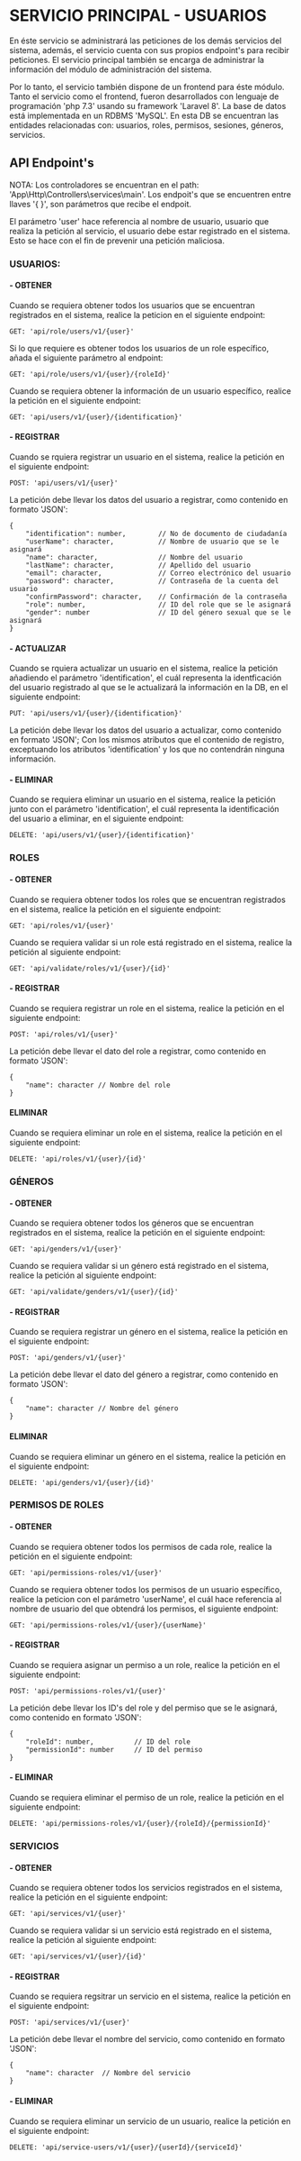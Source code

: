 # SERVICIO PRINCIPAL - USUARIOS

En éste servicio se administrará las peticiones de los demás servicios del sistema, además, el servicio cuenta con sus propios endpoint's para recibir peticiones. El servicio principal también se encarga de administrar la información del módulo de administración del sistema.

Por lo tanto, el servicio también dispone de un frontend para éste módulo. Tanto el servicio como el frontend, fueron desarrollados con lenguaje de programación 'php 7.3' usando su framework 'Laravel 8'. La base de datos está implementada en un RDBMS 'MySQL'. En esta DB se encuentran las entidades relacionadas con: usuarios, roles, permisos, sesiones, géneros, servicios.

## API Endpoint's

NOTA: Los controladores se encuentran en el path: 'App\Http\Controllers\services\main'. Los endpoit's que se encuentren entre llaves '{ }', son parámetros que recibe el endpoit.

El parámetro 'user' hace referencia al nombre de usuario, usuario que realiza la petición al servicio, el usuario debe estar registrado en el sistema. Esto se hace con el fin de prevenir una petición maliciosa.

### USUARIOS: 

#### - OBTENER
Cuando se requiera obtener todos los usuarios que se encuentran registrados en el sistema, realice la peticion en el siguiente endpoint: 

```
GET: 'api/role/users/v1/{user}'
```

Si lo que requiere es obtener todos los usuarios de un role específico, añada  el siguiente parámetro al endpoint: 

```
GET: 'api/role/users/v1/{user}/{roleId}'
```

Cuando se requiera obtener la información de un usuario específico, realice la petición en el siguiente endpoint: 

```
GET: 'api/users/v1/{user}/{identification}'
```

#### - REGISTRAR

Cuando se rquiera registrar un usuario en el sistema, realice la petición en el siguiente endpoint: 

```
POST: 'api/users/v1/{user}'
```

La petición debe llevar los datos del usuario a registrar, como contenido en formato 'JSON': 
 
```
{
    "identification": number,        // No de documento de ciudadanía
    "userName": character,           // Nombre de usuario que se le asignará
    "name": character,               // Nombre del usuario
    "lastName": character,           // Apellido del usuario
    "email": character,              // Correo electrónico del usuario
    "password": character,           // Contraseña de la cuenta del usuario
    "confirmPassword": character,    // Confirmación de la contraseña
    "role": number,                  // ID del role que se le asignará
    "gender": number                 // ID del género sexual que se le asignará
}
```

#### - ACTUALIZAR

Cuando se rquiera actualizar un usuario en el sistema, realice la petición añadiendo el parámetro 'identification', el cuál representa la identficación del usuario registrado al que se le actualizará la información en la DB, en el siguiente endpoint: 

```
PUT: 'api/users/v1/{user}/{identification}'
```

La petición debe llevar los datos del usuario a actualizar, como contenido en formato 'JSON'; Con los mismos atributos que el contenido de registro, exceptuando los atributos 'identification' y los que no contendrán ninguna información. 


#### - ELIMINAR

Cuando se requiera eliminar un usuario en el sistema, realice la petición junto con el parámetro 'identification', el cuál representa la identificación del usuario a eliminar, en el siguiente endpoint: 

```
DELETE: 'api/users/v1/{user}/{identification}'
```

### ROLES

#### - OBTENER

Cuando se requiera obtener todos los roles que se encuentran registrados en el sistema, realice la petición en el siguiente endpoint: 

```
GET: 'api/roles/v1/{user}'
```

Cuando se requiera validar si un role está registrado en el sistema, realice la petición al siguiente endpoint: 

```
GET: 'api/validate/roles/v1/{user}/{id}'
```

#### - REGISTRAR

Cuando se requiera registrar un role en el sistema, realice la petición en el siguiente endpoint: 

```
POST: 'api/roles/v1/{user}'
```

La petición debe llevar el dato del role a registrar, como contenido en formato 'JSON': 

```
{
    "name": character // Nombre del role
}
```

#### ELIMINAR

Cuando se requiera eliminar un role en el sistema, realice la petición en el siguiente endpoint: 

```
DELETE: 'api/roles/v1/{user}/{id}'
```

### GÉNEROS

#### - OBTENER

Cuando se requiera obtener todos los géneros que se encuentran registrados en el sistema, realice la petición en el siguiente endpoint: 

```
GET: 'api/genders/v1/{user}'
```

Cuando se requiera validar si un género está registrado en el sistema, realice la petición al siguiente endpoint: 

```
GET: 'api/validate/genders/v1/{user}/{id}'
```

#### - REGISTRAR

Cuando se requiera registrar un género en el sistema, realice la petición en el siguiente endpoint: 

```
POST: 'api/genders/v1/{user}'
```

La petición debe llevar el dato del género a registrar, como contenido en formato 'JSON': 

```
{
    "name": character // Nombre del género
}
```

#### ELIMINAR

Cuando se requiera eliminar un género en el sistema, realice la petición en el siguiente endpoint: 

```
DELETE: 'api/genders/v1/{user}/{id}'
``` 

### PERMISOS DE ROLES

#### - OBTENER

Cuando se requiera obtener todos los permisos de cada role, realice la petición en el siguiente endpoint: 

```
GET: 'api/permissions-roles/v1/{user}'
```

Cuando se requiera obtener todos los permisos de un usuario específico, realice la peticion con el parámetro 'userName', el cuál hace referencia al nombre de usuario del que obtendrá los permisos, el siguiente endpoint: 

```
GET: 'api/permissions-roles/v1/{user}/{userName}'
```

#### - REGISTRAR

Cuando se requiera asignar un permiso a un role, realice la petición en el siguiente endpoint: 

```
POST: 'api/permissions-roles/v1/{user}'
```

La petición debe llevar los ID's del role y del permiso que se le asignará, como contenido en formato 'JSON': 

```
{
    "roleId": number,          // ID del role
    "permissionId": number     // ID del permiso
}
``` 


#### - ELIMINAR

Cuando se requiera eliminar el permiso de un role, realice la petición en el siguiente endpoint: 

```
DELETE: 'api/permissions-roles/v1/{user}/{roleId}/{permissionId}'
```

### SERVICIOS

#### - OBTENER

Cuando se requiera obtener todos los servicios registrados en el sistema, realice la petición en el siguiente endpoint: 

```
GET: 'api/services/v1/{user}'
```

Cuando se requiera validar si un servicio está registrado en el sistema, realice la petición al siguiente endpoint:

```
GET: 'api/services/v1/{user}/{id}'
```

#### - REGISTRAR

Cuando se requiera regsitrar un servicio en el sistema, realice la petición en el siguiente endpoint: 

```
POST: 'api/services/v1/{user}'
```

La petición debe llevar el nombre del servicio, como contenido en formato 'JSON': 

```
{
    "name": character  // Nombre del servicio
}
```

#### - ELIMINAR

Cuando se requiera eliminar un servicio de un usuario, realice la petición en el siguiente endpoint: 

```
DELETE: 'api/service-users/v1/{user}/{userId}/{serviceId}'
```